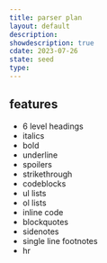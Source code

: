 ```yaml
---
title: parser plan
layout: default
description: 
showdescription: true
cdate: 2023-07-26
state: seed
type: 
---
```


## features

- 6 level headings
- italics
- bold
- underline
- spoilers
- strikethrough
- codeblocks
- ul lists
- ol lists
- inline code
- blockquotes
- sidenotes
- single line footnotes
- hr
